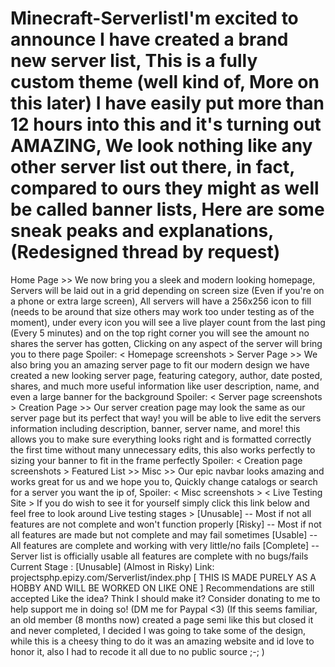 # Minecraft-ServerlistI'm excited to announce I have created a brand new server list, This is a fully custom theme (well kind of, More on this later) I have easily put more than 12 hours into this and it's turning out AMAZING, We look nothing like any other server list out there, in fact, compared to ours they might as well be called banner lists, Here are some sneak peaks and explanations, (Redesigned thread by request)
Home Page >>
We now bring you a sleek and modern looking homepage, Servers will be laid out in a grid depending on screen size (Even if you're on a phone or extra large screen), All servers will have a 256x256 icon to fill (needs to be around that size others may work too under testing as of the moment), under every icon you will see a live player count from the last ping (Every 5 minutes) and on the top right corner you will see the amount no shares the server has gotten, Clicking on any aspect of the server will bring you to there page
Spoiler: < Homepage screenshots > 
Server Page >>
We also bring you an amazing server page to fit our modern design we have created a new looking server page, featuring category, author, date posted, shares, and much more useful information like user description, name, and even a large banner for the background
Spoiler: < Server page screenshots > 
Creation Page >>
Our server creation page may look the same as our server page but its perfect that way! you will be able to live edit the servers information including description, banner, server name, and more! this allows you to make sure everything looks right and is formatted correctly the first time without many unnecessary edits, this also works perfectly to sizing your banner to fit in the frame perfectly
Spoiler: < Creation page screenshots > 
Featured List >>
<WIP Unrealised>
Misc >>
Our epic navbar looks amazing and works great for us and we hope you to, Quickly change catalogs or search for a server you want the ip of,
Spoiler: < Misc screenshots > 
< Live Testing Site >
If you do wish to see it for yourself simply click this link below and feel free to look around
Live testing stages >
[Unusable] -- Most if not all features are not complete and won't function properly
[Risky] -- Most if not all features are made but not complete and may fail sometimes
[Usable] -- All features are complete and working with very little/no fails
[Complete] -- Server list is officially usable all features are complete with no bugs/fails
Current Stage : [Unusable] (Almost in Risky)
Link: projectsphp.epizy.com/Serverlist/index.php
[ THIS IS MADE PURELY AS A HOBBY AND WILL BE WORKED ON LIKE ONE ]
Recommendations are still accepted
Like the idea? Think I should make it? Consider donating to me to help support me in doing so! (DM me for Paypal <3)
(If this seems familiar, an old member (8 months now) created a page semi like this but closed it and never completed, I decided I was going to take some of the design, while this is a cheesy thing to do it was an amazing website and id love to honor it, also I had to recode it all due to no public source ;-; )
